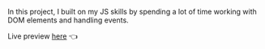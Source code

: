 In this project, I built on my JS skills by spending a lot of time working with DOM elements and handling events.

Live preview [here](https://s111ew.github.io/etch-a-sketch/) 👈
